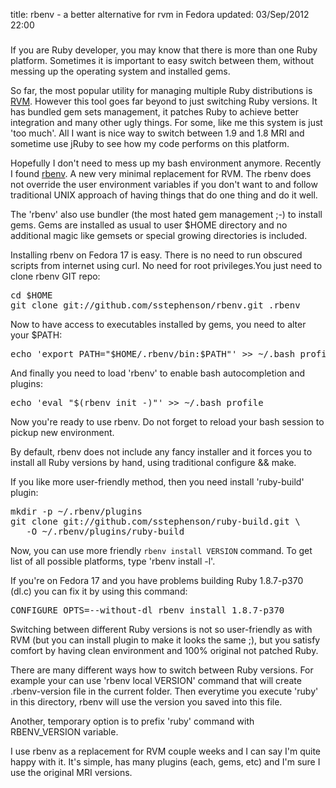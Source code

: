 title: rbenv - a better alternative for rvm in Fedora
updated: 03/Sep/2012 22:00
###

If you are Ruby developer, you may know that there is more than one Ruby
platform. Sometimes it is important to easy switch between them, without messing
up the operating system and installed gems.

So far, the most popular utility for managing multiple Ruby distributions is
[RVM](https://rvm.io/). However this tool goes far beyond to just switching Ruby
versions. It has bundled gem sets management, it patches Ruby to achieve better
integration and many other ugly things. For some, like me this system is just
'too much'. All I want is nice way to switch between 1.9 and 1.8 MRI and
sometime use jRuby to see how my code performs on this platform.

Hopefully I don't need to mess up my bash environment anymore. Recently I found
[rbenv](https://github.com/sstephenson/rbenv). A new very minimal replacement
for RVM. The rbenv does not override the user environment variables if you don't
want to and follow traditional UNIX approach of having things that do one thing
and do it well.

The 'rbenv' also use bundler (the most hated gem management ;-) to install
gems. Gems are installed as usual to user $HOME directory and no additional
magic like gemsets or special growing directories is included.

Installing rbenv on Fedora 17 is easy. There is no need to run obscured scripts
from internet using curl. No need for root privileges.You just need to clone
rbenv GIT repo:

<pre class='sh'>
cd $HOME
git clone git://github.com/sstephenson/rbenv.git .rbenv
</pre>

Now to have access to executables installed by gems, you need to alter your
$PATH:
<pre class='sh'>
echo 'export PATH="$HOME/.rbenv/bin:$PATH"' >> ~/.bash_profile
</pre>
And finally you need to load 'rbenv' to enable bash autocompletion and plugins:
<pre>
echo 'eval "$(rbenv init -)"' >> ~/.bash_profile
</pre>
Now you're ready to use rbenv. Do not forget to reload your bash session to
pickup new environment.

By default, rbenv does not include any fancy installer and it forces you to
install all Ruby versions by hand, using traditional configure && make.

If you like more user-friendly method, then you need install 'ruby-build' plugin:
<pre class='sh'>
mkdir -p ~/.rbenv/plugins
git clone git://github.com/sstephenson/ruby-build.git \
   -O ~/.rbenv/plugins/ruby-build
</pre>
Now, you can use more friendly <code>rbenv install VERSION</code> command. To get list
of all possible platforms, type 'rbenv install -l'.

If you're on Fedora 17 and you have problems building Ruby 1.8.7-p370 (dl.c)
you can fix it by using this command:
<pre>
CONFIGURE_OPTS=--without-dl rbenv install 1.8.7-p370
</pre>
Switching between different Ruby versions is not so user-friendly as with RVM
(but you can install plugin to make it looks the same ;), but you satisfy comfort
by having clean environment and 100% original not patched Ruby.

There are many different ways how to switch between Ruby versions. For example
your can use 'rbenv local VERSION' command that will create .rbenv-version
file in the current folder. Then everytime you execute 'ruby' in this directory,
rbenv will use the version you saved into this file.

Another, temporary option is to prefix 'ruby' command with RBENV_VERSION
variable.

I use rbenv as a replacement for RVM couple weeks and I can say I'm quite
happy with it. It's simple, has many plugins (each, gems, etc) and I'm sure
I use the original MRI versions.

